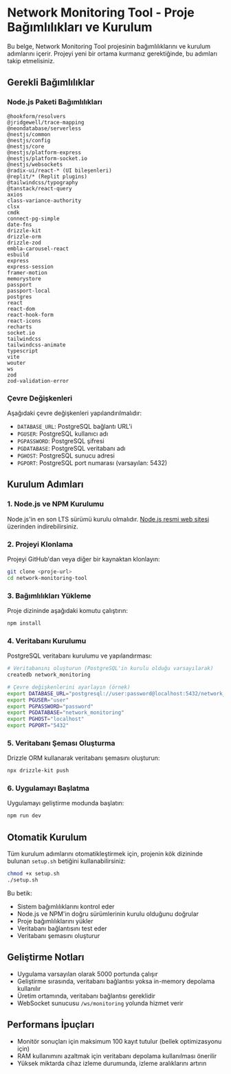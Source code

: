 # Network Monitoring Tool - Proje Bağımlılıkları ve Kurulum

Bu belge, Network Monitoring Tool projesinin bağımlılıklarını ve kurulum adımlarını içerir. Projeyi yeni bir ortama kurmanız gerektiğinde, bu adımları takip etmelisiniz.

## Gerekli Bağımlılıklar

### Node.js Paketi Bağımlılıkları
```
@hookform/resolvers
@jridgewell/trace-mapping
@neondatabase/serverless
@nestjs/common
@nestjs/config
@nestjs/core
@nestjs/platform-express
@nestjs/platform-socket.io
@nestjs/websockets
@radix-ui/react-* (UI bileşenleri)
@replit/* (Replit plugins)
@tailwindcss/typography
@tanstack/react-query
axios
class-variance-authority
clsx
cmdk
connect-pg-simple
date-fns
drizzle-kit
drizzle-orm
drizzle-zod
embla-carousel-react
esbuild
express
express-session
framer-motion
memorystore
passport
passport-local
postgres
react
react-dom
react-hook-form
react-icons
recharts
socket.io
tailwindcss
tailwindcss-animate
typescript
vite
wouter
ws
zod
zod-validation-error
```

### Çevre Değişkenleri
Aşağıdaki çevre değişkenleri yapılandırılmalıdır:

- `DATABASE_URL`: PostgreSQL bağlantı URL'i
- `PGUSER`: PostgreSQL kullanıcı adı
- `PGPASSWORD`: PostgreSQL şifresi
- `PGDATABASE`: PostgreSQL veritabanı adı
- `PGHOST`: PostgreSQL sunucu adresi
- `PGPORT`: PostgreSQL port numarası (varsayılan: 5432)

## Kurulum Adımları

### 1. Node.js ve NPM Kurulumu
Node.js'in en son LTS sürümü kurulu olmalıdır. [Node.js resmi web sitesi](https://nodejs.org/) üzerinden indirebilirsiniz.

### 2. Projeyi Klonlama
Projeyi GitHub'dan veya diğer bir kaynaktan klonlayın:

```bash
git clone <proje-url>
cd network-monitoring-tool
```

### 3. Bağımlılıkları Yükleme
Proje dizininde aşağıdaki komutu çalıştırın:

```bash
npm install
```

### 4. Veritabanı Kurulumu
PostgreSQL veritabanı kurulumu ve yapılandırması:

```bash
# Veritabanını oluşturun (PostgreSQL'in kurulu olduğu varsayılarak)
createdb network_monitoring

# Çevre değişkenlerini ayarlayın (örnek)
export DATABASE_URL="postgresql://user:password@localhost:5432/network_monitoring"
export PGUSER="user"
export PGPASSWORD="password"
export PGDATABASE="network_monitoring"
export PGHOST="localhost"
export PGPORT="5432"
```

### 5. Veritabanı Şeması Oluşturma
Drizzle ORM kullanarak veritabanı şemasını oluşturun:

```bash
npx drizzle-kit push
```

### 6. Uygulamayı Başlatma
Uygulamayı geliştirme modunda başlatın:

```bash
npm run dev
```

## Otomatik Kurulum

Tüm kurulum adımlarını otomatikleştirmek için, projenin kök dizininde bulunan `setup.sh` betiğini kullanabilirsiniz:

```bash
chmod +x setup.sh
./setup.sh
```

Bu betik:
- Sistem bağımlılıklarını kontrol eder
- Node.js ve NPM'in doğru sürümlerinin kurulu olduğunu doğrular
- Proje bağımlılıklarını yükler
- Veritabanı bağlantısını test eder
- Veritabanı şemasını oluşturur

## Geliştirme Notları

- Uygulama varsayılan olarak 5000 portunda çalışır
- Geliştirme sırasında, veritabanı bağlantısı yoksa in-memory depolama kullanılır
- Üretim ortamında, veritabanı bağlantısı gereklidir
- WebSocket sunucusu `/ws/monitoring` yolunda hizmet verir

## Performans İpuçları

- Monitör sonuçları için maksimum 100 kayıt tutulur (bellek optimizasyonu için)
- RAM kullanımını azaltmak için veritabanı depolama kullanılması önerilir
- Yüksek miktarda cihaz izleme durumunda, izleme aralıklarını artırın